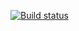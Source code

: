 [![Build status](https://ci.appveyor.com/api/projects/status/w08usujhb7ka3gce?svg=true)](https://ci.appveyor.com/project/astudent1234d/postmandemo)
